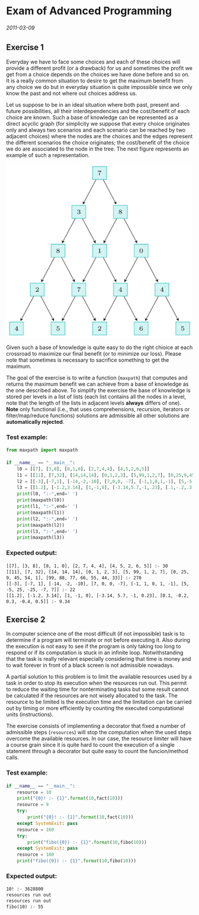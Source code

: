# Exam of Advanced Programming

###### 2011-03-09

## Exercise 1

Everyday we have to face some choices and each of these choices will provide a different profit (or a drawback) for us and sometimes the profit we get from a choice depends on the choices we have done before and so on. It is a really common situation to desire to get the maximum benefit from any choice we do but in everyday situation is quite impossible since we only know the past and not where out choices address us.

Let us suppose to be in an ideal situation where both past, present and future possibilities, all their interdependencies and the cost/benefit of each choice are known. Such a base of knowledge can be represented as a direct acyclic graph (for simplicity we suppose that every choice originates only and always two scenarios and each scenario can be reached by two adjacent choices) where the nodes are the choices and the edges represent the different scenarios the choice originates; the cost/benefit of the choice we do are associated to the node in the tree. The next figure represents an example of such a representation.

![Choices graph](choices_graph.jpg)

Given such a base of knowledge is quite easy to do the right chioice at each crossroad to maximize our final benefit (or to minimize our loss). Please note that sometimes is necessary to sacrifice something to get the maximum.

The goal of the exercise is to write a function (`maxpath`) that computes and returns the maximum benefit we can achieve from a base of knowledge as the one described above. To simplify the exercise the base of knowledge is stored per levels in a list of lists (each list contains all the nodes in a level, note that the length of the lists in adjacent levels **always** differs of one). **Note** only functional (i.e., that uses comprehensions, recursion, iterators or filter/map/reduce functions) solutions are admissible all other solutions are **automatically rejected**.

### Test example:

```py
from maxpath import maxpath

if __name__ == "__main__":
    l0 = [[7], [3,8], [8,1,0], [2,7,4,4], [4,5,2,6,5]]
    l1 = [[11], [7,32], [14,14,14], [0,1,2,3], [5,99,1,2,7], [0,25,9,45, 54,1], [99,88,77,66,55,44,33]]
    l2 = [[-3],[-7,1], [-14,-2,-10], [7,0,0, -7], [-1,1,0,1,-1], [5,-5,25,-25,-7,7]]
    l3 = [[1.2], [-1.2,3.14], [1,-1,0], [-3.14,5.7,-1,.23], [.1,-.2,.3,-.4,.5]]
    print(l0, ":-",end=' ')
    print(maxpath(l0))
    print(l1, ":-",end=' ')
    print(maxpath(l1))
    print(l2, ":-",end=' ')
    print(maxpath(l2))
    print(l3, ":-",end=' ')
    print(maxpath(l3))
```

### Expected output:

```
[[7], [3, 8], [8, 1, 0], [2, 7, 4, 4], [4, 5, 2, 6, 5]] :- 30
[[11], [7, 32], [14, 14, 14], [0, 1, 2, 3], [5, 99, 1, 2, 7], [0, 25, 9, 45, 54, 1], [99, 88, 77, 66, 55, 44, 33]] :- 270
[[-3], [-7, 1], [-14, -2, -10], [7, 0, 0, -7], [-1, 1, 0, 1, -1], [5, -5, 25, -25, -7, 7]] :- 22
[[1.2], [-1.2, 3.14], [1, -1, 0], [-3.14, 5.7, -1, 0.23], [0.1, -0.2, 0.3, -0.4, 0.5]] :- 9.34
```

## Exercise 2

In computer science one of the most difficult (if not impossible) task is to determine if a program will terminate or not before executing it. Also during the execution is not easy to see if the program is only taking too long to respond or if its computation is stuck in an infinite loop. Notwithstanding that the task is really relevant especially considering that time is money and to wait forever in front of a black screen is not admissible nowadays.

A partial solution to this problem is to limit the available resources used by a task in order to stop its execution when the resources run out. This permit to reduce the waiting time for nonterminating tasks but some result cannot be calculated if the resources are not wisely allocated to the task. The resource to be limited is the execution time and the limitation can be carried out by timing or more efficiently by counting the executed computational units (instructions).

The exercise consists of implementing a decorator that fixed a number of admissible steps (`resources`) will stop the computation when the used steps overcome the available resources. In our case, the resource limiter will have a course grain since it is quite hard to count the execution of a single statement through a decorator but quite easy to count the funcion/method calls.

### Test example:

```py
if __name__ == "__main__":
    resource = 10
    print("{0}! :- {1}".format(10,fact(10)))
    resource = 9
    try:
        print("{0}! :- {1}".format(10,fact(10)))
    except SystemExit: pass
    resource = 160
    try:
        print("fibo({0}) :- {1}".format(10,fibo(10)))
    except SystemExit: pass
    resource = 180
    print("fibo({0}) :- {1}".format(10,fibo(10)))
```

### Expected output:

```
10! :- 3628800
resources run out
resources run out
fibo(10) :- 55
```